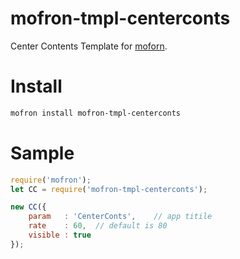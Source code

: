 # mofron-tmpl-centerconts
Center Contents Template for [moforn]((https://github.com/simpart/mofron)).<br>

# Install
```bash
mofron install mofron-tmpl-centerconts
```

# Sample
```javascript
require('mofron');
let CC = require('mofron-tmpl-centerconts');

new CC({
    param   : 'CenterConts',    // app titile
    rate    : 60,  // default is 80
    visible : true
});
```
